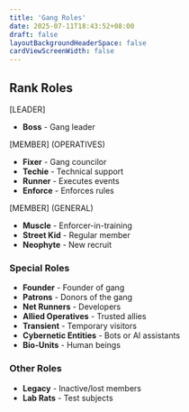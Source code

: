```yaml
---
title: 'Gang Roles'
date: 2025-07-11T18:43:52+08:00
draft: false
layoutBackgroundHeaderSpace: false
cardViewScreenWidth: false
---
```


## Rank Roles

[LEADER]
- **Boss** - Gang leader

[MEMBER] (OPERATIVES)
- **Fixer** - Gang councilor
- **Techie** - Technical support
- **Runner** - Executes events
- **Enforce** - Enforces rules

[MEMBER] (GENERAL)
- **Muscle** - Enforcer-in-training
- **Street Kid** - Regular member
- **Neophyte** - New recruit


### Special Roles

- **Founder** - Founder of gang
- **Patrons** - Donors of the gang
- **Net Runners** - Developers
- **Allied Operatives** - Trusted allies
- **Transient** - Temporary visitors
- **Cybernetic Entities** - Bots or AI assistants
- **Bio-Units** - Human beings 


### Other Roles

- **Legacy** - Inactive/lost members 
- **Lab Rats** - Test subjects
